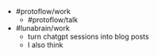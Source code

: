 - #protoflow/work
	- #protoflow/talk
- #lunabrain/work
	- turn chatgpt sessions into blog posts
	- I also think